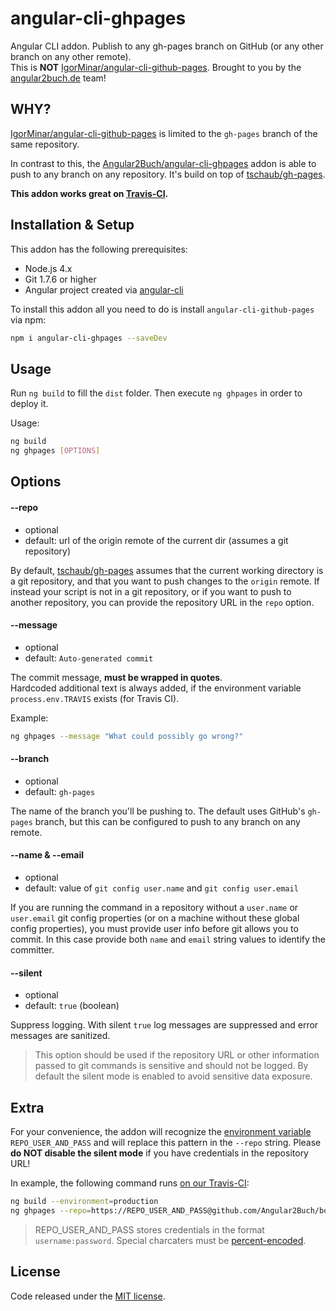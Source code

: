 # angular-cli-ghpages

Angular CLI addon. Publish to any gh-pages branch on GitHub (or any other branch on any other remote).  
This is __NOT__ [IgorMinar/angular-cli-github-pages](https://github.com/IgorMinar/angular-cli-github-pages). Brought to you by the [angular2buch.de](https://angular2buch.de/) team! 

## WHY?

[IgorMinar/angular-cli-github-pages](https://github.com/IgorMinar/angular-cli-github-pages) is limited to the `gh-pages` branch of the same repository.

In contrast to this, the [Angular2Buch/angular-cli-ghpages](https://github.com/Angular2Buch/angular-cli-ghpages) addon is able to push to any branch on any repository. It's build on top of [tschaub/gh-pages](https://github.com/tschaub/gh-pages).

__This addon works great on [Travis-CI](https://travis-ci.org/).__

## Installation & Setup

This addon has the following prerequisites:

- Node.js 4.x
- Git 1.7.6 or higher
- Angular project created via [angular-cli](https://github.com/angular/angular-cli)

To install this addon all you need to do is install `angular-cli-github-pages` via npm:

```sh
npm i angular-cli-ghpages --saveDev
```

## Usage

Run `ng build` to fill the `dist` folder.
Then execute `ng ghpages` in order to deploy it.

Usage:

```sh
ng build
ng ghpages [OPTIONS]
```

## Options

#### <a id="repo">--repo</a>
 * optional
 * default: url of the origin remote of the current dir (assumes a git repository)

By default, [tschaub/gh-pages](https://github.com/tschaub/gh-pages) assumes that the current working directory is a git repository, and that you want to push changes to the `origin` remote. If instead your script is not in a git repository, or if you want to push to another repository, you can provide the repository URL in the `repo` option.

#### <a id="message">--message</a>
 * optional
 * default: `Auto-generated commit`

The commit message, __must be wrapped in quotes__.  
Hardcoded additional text is always added, if the environment variable `process.env.TRAVIS` exists (for Travis CI). 

Example:
```sh
ng ghpages --message "What could possibly go wrong?"
```


#### <a id="branch">--branch</a>
 * optional
 * default: `gh-pages`
 
The name of the branch you'll be pushing to.  The default uses GitHub's `gh-pages` branch, but this can be configured to push to any branch on any remote.


#### <a id="name">--name & --email</a>
 * optional
 * default: value of `git config user.name` and `git config user.email`

If you are running the command in a repository without a `user.name` or `user.email` git config properties (or on a machine without these global config properties), you must provide user info before git allows you to commit. In this case provide both `name` and `email` string values to identify the committer.


#### <a id="silent">--silent</a>
 * optional
 * default: `true` (boolean)

Suppress logging. With silent `true` log messages are suppressed and error messages are sanitized.

> This option should be used if the repository URL or other information passed to git commands is sensitive and should not be logged. By default the silent mode is enabled to avoid sensitive data exposure.


## Extra

For your convenience, the addon will recognize the [environment variable](https://docs.travis-ci.com/user/environment-variables/#Defining-Variables-in-Repository-Settings) `REPO_USER_AND_PASS` and will replace this pattern in the `--repo` string. Please __do NOT disable the silent mode__ if you have credentials in the repository URL!

In example, the following command runs [on our Travis-CI](https://travis-ci.org/Angular2Buch/book-monkey2):

```sh
ng build --environment=production
ng ghpages --repo=https://REPO_USER_AND_PASS@github.com/Angular2Buch/book-monkey2-public.git --name="The Buildbot" --email=buildbot@angular2buch.de
```
> REPO_USER_AND_PASS stores credentials in the format `username:password`. Special charcaters must be [percent-encoded](https://en.wikipedia.org/wiki/Percent-encoding).

## License
Code released under the [MIT license](https://opensource.org/licenses/MIT).